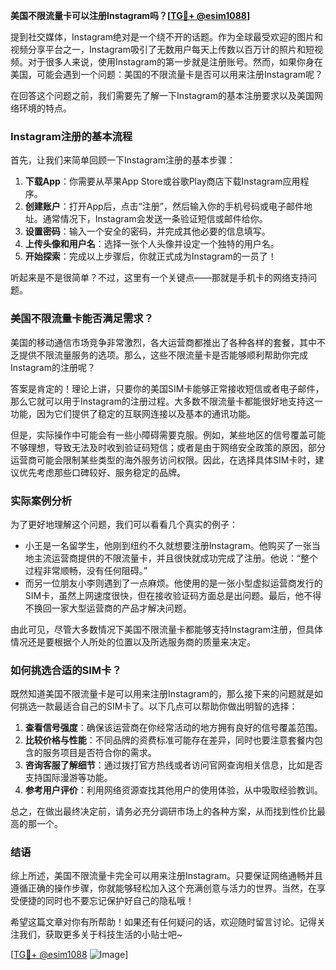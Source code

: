 **美国不限流量卡可以注册Instagram吗？[[TG💪+ @esim1088](https://t.me/s/esim1088)]**

提到社交媒体，Instagram绝对是一个绕不开的话题。作为全球最受欢迎的图片和视频分享平台之一，Instagram吸引了无数用户每天上传数以百万计的照片和短视频。对于很多人来说，使用Instagram的第一步就是注册账号。然而，如果你身在美国，可能会遇到一个问题：美国的不限流量卡是否可以用来注册Instagram呢？

在回答这个问题之前，我们需要先了解一下Instagram的基本注册要求以及美国网络环境的特点。

### Instagram注册的基本流程

首先，让我们来简单回顾一下Instagram注册的基本步骤：

1. **下载App**：你需要从苹果App Store或谷歌Play商店下载Instagram应用程序。
2. **创建账户**：打开App后，点击“注册”，然后输入你的手机号码或电子邮件地址。通常情况下，Instagram会发送一条验证短信或邮件给你。
3. **设置密码**：输入一个安全的密码，并完成其他必要的信息填写。
4. **上传头像和用户名**：选择一张个人头像并设定一个独特的用户名。
5. **开始探索**：完成以上步骤后，你就正式成为Instagram的一员了！

听起来是不是很简单？不过，这里有一个关键点——那就是手机卡的网络支持问题。

### 美国不限流量卡能否满足需求？

美国的移动通信市场竞争非常激烈，各大运营商都推出了各种各样的套餐，其中不乏提供不限流量服务的选项。那么，这些不限流量卡是否能够顺利帮助你完成Instagram的注册呢？

答案是肯定的！理论上讲，只要你的美国SIM卡能够正常接收短信或者电子邮件，那么它就可以用于Instagram的注册过程。大多数不限流量卡都能很好地支持这一功能，因为它们提供了稳定的互联网连接以及基本的通讯功能。

但是，实际操作中可能会有一些小障碍需要克服。例如，某些地区的信号覆盖可能不够理想，导致无法及时收到验证码短信；或者是由于网络安全政策的原因，部分运营商可能会限制某些类型的海外服务访问权限。因此，在选择具体SIM卡时，建议优先考虑那些口碑较好、服务稳定的品牌。

### 实际案例分析

为了更好地理解这个问题，我们可以看看几个真实的例子：

- 小王是一名留学生，他刚到纽约不久就想要注册Instagram。他购买了一张当地主流运营商提供的不限流量卡，并且很快就成功完成了注册。他说：“整个过程非常顺畅，没有任何阻碍。”
- 而另一位朋友小李则遇到了一点麻烦。他使用的是一张小型虚拟运营商发行的SIM卡，虽然上网速度很快，但在接收验证码方面总是出问题。最后，他不得不换回一家大型运营商的产品才解决问题。

由此可见，尽管大多数情况下美国不限流量卡都能够支持Instagram注册，但具体情况还是要根据个人所处的位置以及所选服务商的质量来决定。

### 如何挑选合适的SIM卡？

既然知道美国不限流量卡是可以用来注册Instagram的，那么接下来的问题就是如何挑选一款最适合自己的SIM卡了。以下几点可以帮助你做出明智的选择：

1. **查看信号强度**：确保该运营商在你经常活动的地方拥有良好的信号覆盖范围。
2. **比较价格与性能**：不同品牌的资费标准可能存在差异，同时也要注意套餐内包含的服务项目是否符合你的需求。
3. **咨询客服了解细节**：通过拨打官方热线或者访问官网查询相关信息，比如是否支持国际漫游等功能。
4. **参考用户评价**：利用网络资源查找其他用户的使用体验，从中吸取经验教训。

总之，在做出最终决定前，请务必充分调研市场上的各种方案，从而找到性价比最高的那一个。

### 结语

综上所述，美国不限流量卡完全可以用来注册Instagram。只要保证网络通畅并且遵循正确的操作步骤，你就能够轻松加入这个充满创意与活力的世界。当然，在享受便捷的同时也不要忘记保护好自己的隐私哦！

希望这篇文章对你有所帮助！如果还有任何疑问的话，欢迎随时留言讨论。记得关注我们，获取更多关于科技生活的小贴士吧~

[[TG💪+ @esim1088](https://t.me/s/esim1088) ![Image](https://i.postimg.cc/4NQfJmqS/Snipaste-2025-05-13-00-14-12.png)]